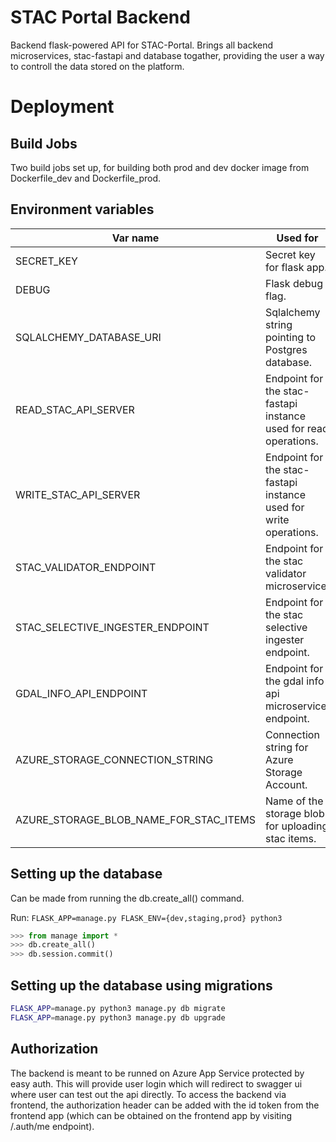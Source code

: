 # STAC Portal Backend
Backend flask-powered API for STAC-Portal. Brings all backend microservices, stac-fastapi and database togather, providing
the user a way to controll the data stored on the platform.

# Deployment

## Build Jobs

Two build jobs set up, for building both prod and dev docker image
from Dockerfile_dev and Dockerfile_prod.

## Environment variables

|Var name| Used for |
| --- | --- |
| SECRET_KEY | Secret key for flask app. |
| DEBUG | Flask debug flag. |
| SQLALCHEMY_DATABASE_URI | Sqlalchemy string pointing to Postgres database. |
| READ_STAC_API_SERVER | Endpoint for the stac-fastapi instance used for read operations. |
| WRITE_STAC_API_SERVER | Endpoint for the stac-fastapi instance used for write operations. |
| STAC_VALIDATOR_ENDPOINT | Endpoint for the stac validator microservice. |
| STAC_SELECTIVE_INGESTER_ENDPOINT | Endpoint for the stac selective ingester endpoint. |
| GDAL_INFO_API_ENDPOINT | Endpoint for the gdal info api microservice endpoint. |
| AZURE_STORAGE_CONNECTION_STRING | Connection string for Azure Storage Account. |
| AZURE_STORAGE_BLOB_NAME_FOR_STAC_ITEMS | Name of the storage blob for uploading stac items. |

## Setting up the database

Can be made from running the db.create_all() command.

Run: ```FLASK_APP=manage.py FLASK_ENV={dev,staging,prod} python3```

```python
>>> from manage import *
>>> db.create_all()
>>> db.session.commit()
```

## Setting up the database using migrations

``` bash
FLASK_APP=manage.py python3 manage.py db migrate
FLASK_APP=manage.py python3 manage.py db upgrade
```
## Authorization

The backend is meant to be runned on Azure App Service protected by easy auth. This
will provide user login which will redirect to swagger ui where user can test out the api directly. To access the backend via frontend, the authorization header can be added with the id token from the frontend app (which can be obtained on the frontend app by
visiting /.auth/me endpoint).


